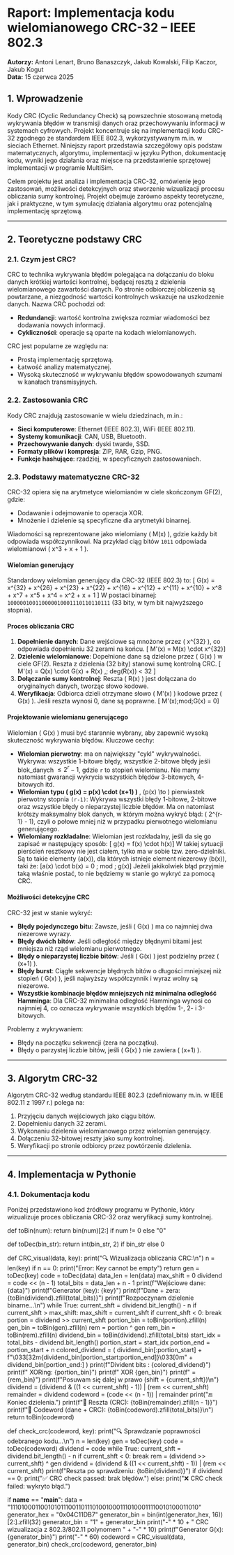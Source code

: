 # Raport: Implementacja kodu wielomianowego CRC-32 – IEEE 802.3

**Autorzy:** Antoni Lenart, Bruno Banaszczyk, Jakub Kowalski, Filip Kaczor, Jakub Kogut  
**Data:** 15 czerwca 2025

## 1. Wprowadzenie

Kody CRC (Cyclic Redundancy Check) są powszechnie stosowaną metodą wykrywania błędów w transmisji danych oraz przechowywaniu informacji w systemach cyfrowych. Projekt koncentruje się na implementacji kodu CRC-32 zgodnego ze standardem IEEE 802.3, wykorzystywanym m\.in. w sieciach Ethernet. Niniejszy raport przedstawia szczegółowy opis podstaw matematycznych, algorytmu, implementacji w języku Python, dokumentację kodu, wyniki jego działania oraz miejsce na przedstawienie sprzętowej implementacji w programie MultiSim.

Celem projektu jest analiza i implementacja CRC-32, omówienie jego zastosowań, możliwości detekcyjnych oraz stworzenie wizualizacji procesu obliczania sumy kontrolnej. Projekt obejmuje zarówno aspekty teoretyczne, jak i praktyczne, w tym symulację działania algorytmu oraz potencjalną implementację sprzętową.

---

## 2. Teoretyczne podstawy CRC

### 2.1. Czym jest CRC?

CRC to technika wykrywania błędów polegająca na dołączaniu do bloku danych krótkiej wartości kontrolnej, będącej resztą z dzielenia wielomianowego zawartości danych. Po stronie odbiorczej obliczenia są powtarzane, a niezgodność wartości kontrolnych wskazuje na uszkodzenie danych. Nazwa CRC pochodzi od:
- **Redundancji**: wartość kontrolna zwiększa rozmiar wiadomości bez dodawania nowych informacji.
- **Cykliczności**: operacje są oparte na kodach wielomianowych.

CRC jest popularne ze względu na:
- Prostą implementację sprzętową.
- Łatwość analizy matematycznej.
- Wysoką skuteczność w wykrywaniu błędów spowodowanych szumami w kanałach transmisyjnych.

### 2.2. Zastosowania CRC

Kody CRC znajdują zastosowanie w wielu dziedzinach, m\.in.:
- **Sieci komputerowe**: Ethernet (IEEE 802.3), WiFi (IEEE 802.11).
- **Systemy komunikacji**: CAN, USB, Bluetooth.
- **Przechowywanie danych**: dyski twarde, SSD.
- **Formaty plików i kompresja**: ZIP, RAR, Gzip, PNG.
- **Funkcje hashujące**: rzadziej, w specyficznych zastosowaniach.

### 2.3. Podstawy matematyczne CRC-32

CRC-32 opiera się na arytmetyce wielomianów w ciele skończonym GF(2), gdzie:
- Dodawanie i odejmowanie to operacja XOR.
- Mnożenie i dzielenie są specyficzne dla arytmetyki binarnej.

Wiadomości są reprezentowane jako wielomiany \( M(x) \), gdzie każdy bit odpowiada współczynnikowi. Na przykład ciąg bitów `1011` odpowiada wielomianowi \( x^3 + x + 1 \).

#### Wielomian generujący
Standardowy wielomian generujący dla CRC-32 (IEEE 802.3) to:
\[ G(x) = x^{32} + x^{26} + x^{23} + x^{22} + x^{16} + x^{12} + x^{11} + x^{10} + x^8 + x^7 + x^5 + x^4 + x^2 + x + 1 \]
W postaci binarnej: `100000100110000010001110110110111` (33 bity, w tym bit najwyższego stopnia).

#### Proces obliczania CRC
1. **Dopełnienie danych**: Dane wejściowe są mnożone przez \( x^{32} \), co odpowiada dopełnieniu 32 zerami na końcu.
\[ M'(x) = M(x) \cdot x^{32}\]
2. **Dzielenie wielomianowe**: Dopełnione dane są dzielone przez \( G(x) \) w ciele GF(2). Reszta z dzielenia (32 bity) stanowi sumę kontrolną CRC.
\[ M'(x) = Q(x) \cdot G(x) + R(x) ,\; deg(R(x)) < 32 \]
3. **Dołączanie sumy kontrolnej**: Reszta \( R(x) \) jest dołączana do oryginalnych danych, tworząc słowo kodowe.
4. **Weryfikacja**: Odbiorca dzieli otrzymane słowo \( M'(x) \) kodowe przez \( G(x) \). Jeśli reszta wynosi 0, dane są poprawne.
\[ M'(x)\;mod\;G(x) = 0\]

#### Projektowanie wielomianu generującego
Wielomian \( G(x) \) musi być starannie wybrany, aby zapewnić wysoką skuteczność wykrywania błędów. Kluczowe cechy:
- **Wielomian pierwotny**: ma on największy "cykl" wykrywalności. Wykrywa: wszystkie 1-bitowe błędy, wszystkie 2-bitowe błędy jeśli blok_danych $\le 2^{r} - 1$, gdzie `r` to stopień wielomianu.
Nie mamy natomiast gwarancji wykrycia wszystkich błędów 3-bitowych, 4-bitowych itd. 
- **Wielomian typu \( g(x) = p(x) \cdot (x+1) \)** , \(p(x) \to \) pierwiastek pierwotny stopnia `(r-1)`: Wykrywa wszystki błędy 1-bitowe, 2-bitowe oraz wszystkie błędy o nieparzystej liczbie błędów.
Ma on natomiast krótszy maksymalny blok danych, w którym można wykryć błąd: \( 2^{r-1} - 1\), czyli o połowe mniej niż w przypadku pierwotnego wielomianu generującego.
- **Wielomiany rozkładalne**: Wielomian jest rozkładalny, jeśli da się go zapisać w następujący sposób:
\[ g(x) = f(x) \cdot h(x)\]
W takiej sytuacji pierścień resztkowy nie jest ciałem, tylko ma w sobie tzw. zero-dzielniki. Są to takie elementy \(a(x)\), dla których istnieje element niezerowy \(b(x)\), taki że:
\[a(x) \cdot b(x) = 0 \; mod \; g(x)\]
Jeżeli jakikolwiek błąd przyjmie taką właśnie postać, to nie będziemy w stanie go wykryć za pomocą CRC. 
#### Możliwości detekcyjne CRC
CRC-32 jest w stanie wykryć:
- **Błędy pojedynczego bitu**: Zawsze, jeśli \( G(x) \) ma co najmniej dwa niezerowe wyrazy.
- **Błędy dwóch bitów**: Jeśli odległość między błędnymi bitami jest mniejsza niż rząd wielomianu pierwotnego.
- **Błędy o nieparzystej liczbie bitów**: Jeśli \( G(x) \) jest podzielny przez \( (x+1) \).
- **Błędy burst**: Ciągłe sekwencje błędnych bitów o długości mniejszej niż stopień \( G(x) \), jeśli najwyższy współczynnik i wyraz wolny są niezerowe.
- **Wszystkie kombinacje błędów mniejszych niż minimalna odległość Hamminga**: Dla CRC-32 minimalna odległość Hamminga wynosi co najmniej 4, co oznacza wykrywanie wszystkich błędów 1-, 2- i 3-bitowych.

Problemy z wykrywaniem:
- Błędy na początku sekwencji (zera na początku).
- Błędy o parzystej liczbie bitów, jeśli \( G(x) \) nie zawiera \( (x+1) \).

---

## 3. Algorytm CRC-32

Algorytm CRC-32 według standardu IEEE 802.3 (zdefiniowany m.in. w IEEE 802.11 z 1997 r.) polega na:
1. Przyjęciu danych wejściowych jako ciągu bitów.
2. Dopełnieniu danych 32 zerami.
3. Wykonaniu dzielenia wielomianowego przez wielomian generujący.
4. Dołączeniu 32-bitowej reszty jako sumy kontrolnej.
5. Weryfikacji po stronie odbiorcy przez powtórzenie dzielenia.

---

## 4. Implementacja w Pythonie

### 4.1. Dokumentacja kodu

Poniżej przedstawiono kod źródłowy programu w Pythonie, który wizualizuje proces obliczania CRC-32 oraz weryfikacji sumy kontrolnej.

<xaiArtifact artifact_id="7d04a858-3649-4c0b-a7f7-e324bb8c26e0" artifact_version_id="25e8f384-a5c3-46f0-af92-f244d9aef7e6" title="crc32binarydemo.py" contentType="text/python">
def toBin(num):
    return bin(num)[2:] if num != 0 else "0"

def toDec(bin_str):
    return int(bin_str, 2) if bin_str else 0

def CRC_visual(data, key):
    print("🔍 Wizualizacja obliczania CRC:\n")
    n = len(key)
    if n == 0:
        print("Error: Key cannot be empty")
        return
    gen = toDec(key)
    code = toDec(data)
    data_len = len(data)
    max_shift = 0
    dividend = code << (n - 1)
    total_bits = data_len + n - 1
    print(f"Wejściowe dane:    {data}")
    print(f"Generator (key):   {key}")
    print(f"Dane + zera:       {toBin(dividend).zfill(total_bits)}")
    print(f"Rozpoczynam dzielenie binarne...\n")
    while True:
        current_shft = dividend.bit_length() - n
        if current_shft > max_shift:
            max_shift = current_shft
        if current_shft < 0:
            break
        portion = dividend >> current_shft
        portion_bin = toBin(portion).zfill(n)
        gen_bin = toBin(gen).zfill(n)
        rem = portion ^ gen
        rem_bin = toBin(rem).zfill(n)
        dividend_bin = toBin(dividend).zfill(total_bits)
        start_idx = total_bits - dividend.bit_length()
        portion_start = start_idx
        portion_end = portion_start + n
        colored_dividend = (
            dividend_bin[:portion_start]
            + f"\033[32m{dividend_bin[portion_start:portion_end]}\033[0m"
            + dividend_bin[portion_end:]
        )
        print(f"Divident bits : {colored_dividend}")
        print(f"  XORing:       {portion_bin}")
        print(f"          XOR   {gen_bin}")
        print(f"        =       {rem_bin}")
        print(f"Posuwam się dalej w prawo (shift = {current_shft})\n")
        dividend = (dividend & ((1 << current_shft) - 1)) | (rem << current_shft)
    remainder = dividend
    codeword = (code << (n - 1)) | remainder
    print("🔚 Koniec dzielenia.")
    print(f"🔸 Reszta (CRC):     {toBin(remainder).zfill(n - 1)}")
    print(f"🔸 Codeword (dane + CRC): {toBin(codeword).zfill(total_bits)}\n")
    return toBin(codeword)

def check_crc(codeword, key):
    print("🔍 Sprawdzanie poprawności odebranego kodu...\n")
    n = len(key)
    gen = toDec(key)
    code = toDec(codeword)
    dividend = code
    while True:
        current_shft = dividend.bit_length() - n
        if current_shft < 0:
            break
        rem = (dividend >> current_shft) ^ gen
        dividend = (dividend & ((1 << current_shft) - 1)) | (rem << current_shft)
    print(f"Reszta po sprawdzeniu: {toBin(dividend)}")
    if dividend == 0:
        print("✅ CRC check passed: brak błędów.")
    else:
        print("❌ CRC check failed: wykryto błąd.")

if __name__ == "__main__":
    data = "111010001100101011100110111010010001110100011110010100011010"
    generator_hex = "0x04C11DB7"
    generator_bin = bin(int(generator_hex, 16))[2:].zfill(32)
    generator_bin = "1" + generator_bin
    print("-" * 10 + " CRC wizualizacja z 802.3/802.11 polynomem " + "-" * 10)
    print(f"Generator G(x): {generator_bin}")
    print("-" * 60)
    codeword = CRC_visual(data, generator_bin)
    check_crc(codeword, generator_bin)